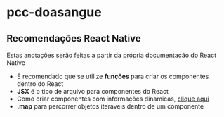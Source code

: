 # pcc-doasangue

## Recomendações React Native

Estas anotações serão feitas a partir da própria documentação do React Native

- É recomendado que se utilize **funções** para criar os componentes dentro do React
- **JSX** é o tipo de arquivo para componentes do React
- Como criar componentes com informações dinamicas, [clique aqui](https://reactnative.dev/docs/intro-react#state)
- **.map** para percorrer objetos iteraveis dentro de um componente


